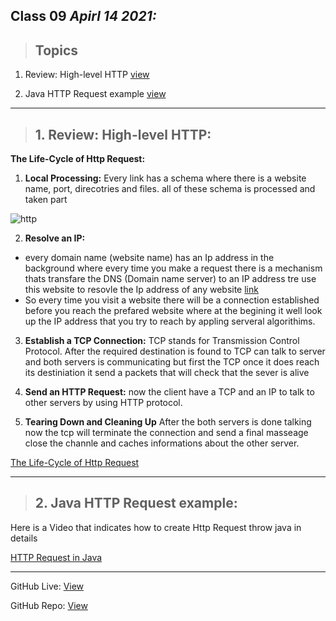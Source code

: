 ## Class 09  *Apirl 14 2021:*

> ## Topics

   1. Review: High-level HTTP [view](https://dev.to/dangolant/things-i-brushed-up-on-this-week-the-http-request-lifecycle-)
   
   2. Java HTTP Request example [view](https://www.baeldung.com/java-http-request)  
   
---

> ## 1. Review: High-level HTTP: 
  
**The Life-Cycle of Http Request:**
  
  1. **Local Processing:** Every link has a schema where there is a website name, port, direcotries and files. all of these schema is processed and taken part 
   
   ![http](https://doepud.co.uk/images/blogs/complex_url.png)
  
  2. **Resolve an IP:** 
   * every domain name (website name) has an Ip address in the background where every time you make a request there is a mechanism thats transfare the DNS (Domain name server) to an IP address tre use this website to resovle the Ip address of any website [link](https://www.whatismyip.com/dns-lookup/)
   * So every time you visit a website there will be a connection established before you reach the prefared website where at the begining it well look up the IP address that you try to reach by appling serveral algorithims. 
   
  3. **Establish a TCP Connection:** TCP stands for Transmission Control Protocol. After the required destination is found to TCP can talk to server and both servers is communicating but first the TCP once it does reach its destiniation it send a packets that will check that the sever is alive 
  
  4. **Send an HTTP Request:** now the client have a TCP and an IP to talk to other servers by using HTTP protocol.
  
  5. **Tearing Down and Cleaning Up** After the both servers is done talking now the tcp will terminate the connection and send a final masseage close the channle and caches informations about the other server.

    
[The Life-Cycle of Http Request](https://www.youtube.com/watch?v=eesqK59rhGA)

---

> ## 2. Java HTTP Request example:
 
 Here is a Video that indicates how to create Http Request throw java in details
 
 [HTTP Request in Java](https://www.youtube.com/watch?v=qzRKa8I36Ww)


---

GitHub Live: [View](https://anassawalha95.github.io/reading-notes/Code%20401/Class%2009)

GitHub Repo: [View](https://github.com/anassawalha95/reading-notes/tree/main/Code%20401)
